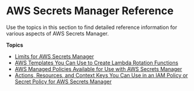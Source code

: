 # AWS Secrets Manager Reference<a name="reference"></a>

Use the topics in this section to find detailed reference information for various aspects of AWS Secrets Manager\.

**Topics**
+ [Limits for AWS Secrets Manager](reference_limits.md)
+ [AWS Templates You Can Use to Create Lambda Rotation Functions](reference_available-rotation-templates.md)
+ [AWS Managed Policies Available for Use with AWS Secrets Manager](reference_available-policies.md)
+ [Actions, Resources, and Context Keys You Can Use in an IAM Policy or Secret Policy for AWS Secrets Manager](reference_iam-permissions.md)